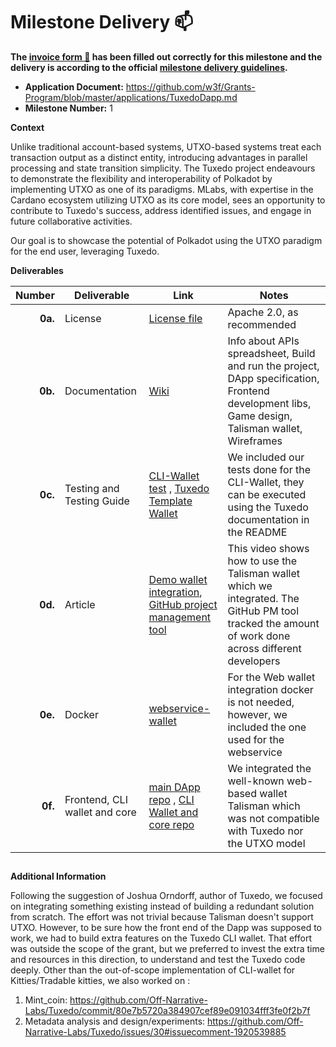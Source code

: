 # Milestone Delivery :mailbox:

**The [invoice form :pencil:](https://docs.google.com/forms/d/e/1FAIpQLSfmNYaoCgrxyhzgoKQ0ynQvnNRoTmgApz9NrMp-hd8mhIiO0A/viewform) has been filled out correctly for this milestone and the delivery is according to the official [milestone delivery guidelines](https://github.com/w3f/Grants-Program/blob/master/docs/Support%20Docs/milestone-deliverables-guidelines.md).**  

* **Application Document:** <https://github.com/w3f/Grants-Program/blob/master/applications/TuxedoDapp.md>
* **Milestone Number:** 1

**Context**

Unlike traditional account-based systems, UTXO-based systems treat each transaction output as a distinct entity, introducing advantages in parallel processing and state transition simplicity. The Tuxedo project endeavours to demonstrate the flexibility and interoperability of Polkadot by implementing UTXO as one of its paradigms. MLabs, with expertise in the Cardano ecosystem utilizing UTXO as its core model, sees an opportunity to contribute to Tuxedo's success, address identified issues, and engage in future collaborative activities.

Our goal is to showcase the potential of Polkadot using the UTXO paradigm for the end user, leveraging Tuxedo.

**Deliverables**

| Number | Deliverable | Link | Notes |
| -----: | ----------- | ------------- | ------------- |
| **0a.** | License | [License file](https://github.com/mlabs-haskell/TuxedoDapp?tab=Apache-2.0-1-ov-file#readme) | Apache 2.0, as recommended |
| **0b.** | Documentation | [Wiki](https://github.com/mlabs-haskell/TuxedoDapp/wiki) | Info about APIs spreadsheet, Build and run the project, DApp specification, Frontend development libs, Game design, Talisman wallet, Wireframes |
| **0c.** | Testing and Testing Guide | [CLI-Wallet test](https://github.com/mlabs-haskell/Tuxedo/blob/webservice-redeemer-gen-debug-with-lks/wardrobe/kitties/src/tests.rs) , [Tuxedo Template Wallet](https://github.com/mlabs-haskell/Tuxedo/blob/webservice-redeemer-gen-debug-with-lks/wallet/README.md) | We included our tests done for the CLI-Wallet, they can be executed using the Tuxedo documentation in the README |
| **0d.** | Article | [Demo wallet integration](https://www.loom.com/share/e1270ecea79a4689aff5732e8acfae14), [GitHub project management tool](https://github.com/orgs/mlabs-haskell/projects/57/views/1) | This video shows how to use the Talisman wallet which we integrated. The GitHub PM tool tracked the amount of work done across different developers |
| **0e.** | Docker | [webservice-wallet](https://github.com/mlabs-haskell/Tuxedo/blob/webservice-redeemer-gen-debug-with-lks/webservice-wallet/Dockerfile) | For the Web wallet integration docker is not needed, however, we included the one used for the webservice |
| **0f.** | Frontend, CLI wallet and core | [main DApp repo](https://github.com/mlabs-haskell/TuxedoDapp) , [CLI Wallet and core repo](https://github.com/mlabs-haskell/Tuxedo) | We integrated the well-known web-based wallet Talisman which was not compatible with Tuxedo nor the UTXO model |

##

**Additional Information**

Following the suggestion of Joshua Orndorff, author of Tuxedo, we focused on integrating something existing instead of building a redundant solution from scratch. The effort was not trivial because Talisman doesn't support UTXO. However, to be sure how the front end of the Dapp was supposed to work, we had to build extra features on the Tuxedo CLI wallet. That effort was outside the scope of the grant, but we preferred to invest the extra time and resources in this direction, to understand and test the Tuxedo code deeply. Other than the out-of-scope implementation of CLI-wallet for Kitties/Tradable kitties, we also worked on :

1. Mint_coin: <https://github.com/Off-Narrative-Labs/Tuxedo/commit/80e7b5720a384907cef89e091034fff3fe0f2b7f>
2. Metadata analysis and design/experiments: <https://github.com/Off-Narrative-Labs/Tuxedo/issues/30#issuecomment-1920539885>
